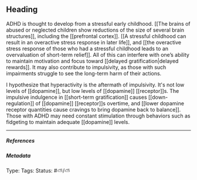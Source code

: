 ## Heading # 

ADHD is thought to develop from a stressful early childhood. [[The brains of abused or neglected children show reductions of the size of several brain structures]], including the [[prefrontal cortex]]. [[A stressful childhood can result in an overactive stress response in later life]], and [[the overactive stress response of those who had a stressful childhood leads to an overvaluation of short-term relief]]. All of this can interfere with one’s ability to maintain motivation and focus toward [[delayed gratification|delayed rewards]]. It may also contribute to impulsivity, as those with such impairments struggle to see the long-term harm of their actions.

I hypothesize that hyperactivity is the aftermath of impulsivity. It's not low levels of [[dopamine]], but low levels of [[dopamine]] [[receptor]]s. The impulsive indulgence in [[short-term gratification]] causes [[down-regulation]] of [[dopamine]] [[receptor]]s overtime, and [[lower dopamine receptor quantities cause cravings to bring dopamine back to balance]]. Those with ADHD may need constant stimulation through behaviors such as fidgeting to maintain adequate [[dopamine]] levels.


___

##### References



##### Metadata

Type: 
Tags:
Status: #⛅️/⛅️